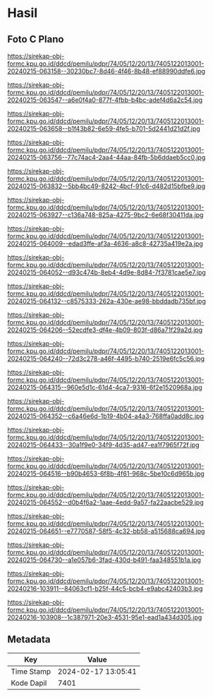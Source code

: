 # Hasil

## Foto C Plano

https://sirekap-obj-formc.kpu.go.id/ddcd/pemilu/pdpr/74/05/12/20/13/7405122013001-20240215-063158--30230bc7-8d46-4f46-8b48-ef88990ddfe6.jpg

https://sirekap-obj-formc.kpu.go.id/ddcd/pemilu/pdpr/74/05/12/20/13/7405122013001-20240215-063547--a6e0f4a0-877f-4fbb-b4bc-adef4d6a2c54.jpg

https://sirekap-obj-formc.kpu.go.id/ddcd/pemilu/pdpr/74/05/12/20/13/7405122013001-20240215-063658--b1f43b82-6e59-4fe5-b701-5d2441d21d2f.jpg

https://sirekap-obj-formc.kpu.go.id/ddcd/pemilu/pdpr/74/05/12/20/13/7405122013001-20240215-063756--77c74ac4-2aa4-44aa-84fb-5b6ddaeb5cc0.jpg

https://sirekap-obj-formc.kpu.go.id/ddcd/pemilu/pdpr/74/05/12/20/13/7405122013001-20240215-063832--5bb4bc49-8242-4bcf-91c6-d482d15bfbe9.jpg

https://sirekap-obj-formc.kpu.go.id/ddcd/pemilu/pdpr/74/05/12/20/13/7405122013001-20240215-063927--c136a748-825a-4275-9bc2-6e68f30411da.jpg

https://sirekap-obj-formc.kpu.go.id/ddcd/pemilu/pdpr/74/05/12/20/13/7405122013001-20240215-064009--edad3ffe-af3a-4636-a8c8-42735a419e2a.jpg

https://sirekap-obj-formc.kpu.go.id/ddcd/pemilu/pdpr/74/05/12/20/13/7405122013001-20240215-064052--d93c474b-8eb4-4d9e-8d84-7f3781cae5e7.jpg

https://sirekap-obj-formc.kpu.go.id/ddcd/pemilu/pdpr/74/05/12/20/13/7405122013001-20240215-064132--c8575333-262a-430e-ae98-bbddadb735bf.jpg

https://sirekap-obj-formc.kpu.go.id/ddcd/pemilu/pdpr/74/05/12/20/13/7405122013001-20240215-064206--52ecdfe3-df4e-4b09-803f-d86a71f29a2d.jpg

https://sirekap-obj-formc.kpu.go.id/ddcd/pemilu/pdpr/74/05/12/20/13/7405122013001-20240215-064240--72d3c278-a46f-4495-b740-2519e6fc5c56.jpg

https://sirekap-obj-formc.kpu.go.id/ddcd/pemilu/pdpr/74/05/12/20/13/7405122013001-20240215-064315--960e5d1c-61d4-4ca7-9316-6f2e1520968a.jpg

https://sirekap-obj-formc.kpu.go.id/ddcd/pemilu/pdpr/74/05/12/20/13/7405122013001-20240215-064352--c6a46e6d-1b19-4b04-a4a3-768ffa0add8c.jpg

https://sirekap-obj-formc.kpu.go.id/ddcd/pemilu/pdpr/74/05/12/20/13/7405122013001-20240215-064433--30a1f9e0-34f9-4d35-ad47-ea1f7965f72f.jpg

https://sirekap-obj-formc.kpu.go.id/ddcd/pemilu/pdpr/74/05/12/20/13/7405122013001-20240215-064516--b90b4653-6f8b-4f61-968c-5be10c6d965b.jpg

https://sirekap-obj-formc.kpu.go.id/ddcd/pemilu/pdpr/74/05/12/20/13/7405122013001-20240215-064552--d0b4f6a2-1aae-4edd-9a57-fa22aacbe529.jpg

https://sirekap-obj-formc.kpu.go.id/ddcd/pemilu/pdpr/74/05/12/20/13/7405122013001-20240215-064651--e7770587-58f5-4c32-bb58-a515688ca694.jpg

https://sirekap-obj-formc.kpu.go.id/ddcd/pemilu/pdpr/74/05/12/20/13/7405122013001-20240215-064730--a1e057b6-3fad-430d-b491-faa348551b1a.jpg

https://sirekap-obj-formc.kpu.go.id/ddcd/pemilu/pdpr/74/05/12/20/13/7405122013001-20240216-103911--84063cf1-b25f-44c5-bcb4-e9abc42403b3.jpg

https://sirekap-obj-formc.kpu.go.id/ddcd/pemilu/pdpr/74/05/12/20/13/7405122013001-20240216-103908--1c387971-20e3-4531-95e1-ead1a434d305.jpg


## Metadata

| Key        | Value               |
| ---------- | ------------------- |
| Time Stamp | 2024-02-17 13:05:41 |
| Kode Dapil | 7401                |



